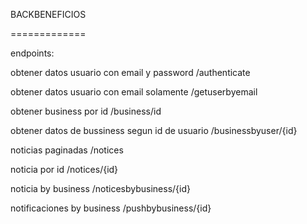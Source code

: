 BACKBENEFICIOS

=============

endpoints:



obtener datos usuario con email y password
	/authenticate 


obtener datos usuario con email solamente
	/getuserbyemail 

obtener business por id
	/business/id

obtener datos de bussiness segun id de usuario
	/businessbyuser/{id}

noticias paginadas
	/notices

noticia por id
	/notices/{id}

noticia by business
	/noticesbybusiness/{id}

notificaciones by business
	/pushbybusiness/{id}